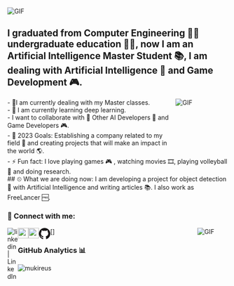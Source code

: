 <img align="center" alt="GIF" src="https://cdn.dribbble.com/users/1643824/screenshots/3429154/untitled-4.gif" width="900" height="520" />

## I graduated from Computer Engineering 👩‍💻 undergraduate education 👨‍🎓, now I am an Artificial Intelligence Master Student 📚, I am dealing with Artificial Intelligence 🤖 and Game Development 🎮.
<img align="right" alt="GIF" src="https://d2te1y9qx21itc.cloudfront.net/images/jobs/20160506/game-developer-intern.gif" width="120" height="120" />
- 🔭I am currently dealing with my Master classes. <br>
- 🌱 I am currently learning deep learning.<br>
- I want to collaborate with 👯 Other AI Developers 🤖 and Game Developers 🎮.<br>
- 🥅 2023 Goals: Establishing a company related to my field 🏢 and creating projects that will make an impact in the world 🌎.<br>
- ⚡ Fun fact: I love playing games 🎮 , watching movies 🎞️, playing volleyball 🏐 and doing research.<br>
## ⏲ What we are doing now:
I am developing a project for object detection 🚀 with Artificial Intelligence and writing articles 📚.
I also work as FreeLancer 🆓.

<br />

### 📩 Connect with me:
[<img align="right" alt="GIF" src="https://media.tenor.com/GfSX-u7VGM4AAAAC/coding.gif" width="70" height="50" />]
[<img align="left" alt="linkedin | LinkedIn" width="24px" src="https://raw.githubusercontent.com/peterthehan/peterthehan/master/assets/linkedin.svg" />][linkedin]
[<img align="left" height="24" width="24" src="https://cdn.jsdelivr.net/npm/simple-icons@v4/icons/instagram.svg" />][instagram]
[<img align="left" height="24" width="24" src="https://cdn.jsdelivr.net/npm/simple-icons@v4/icons/gmail.svg" />][gmail]
[<img align="left" alt="GitHub" width="26px" src="https://raw.githubusercontent.com/github/explore/78df643247d429f6cc873026c0622819ad797942/topics/github/github.png" />][github]
<br />


### GitHub Analytics 📊

  <img height="180em" align="left" src="https://github-readme-stats.vercel.app/api/top-langs?username=Pentaka&show_icons=true&locale=en&layout=compact&langs_count=8&theme=radical" alt="mukireus"/>
</a>

<br />
<br />

[instagram]: https://www.instagram.com/tahayesil09/
[linkedin]: https://www.linkedin.com/in/taha-yasir-ye%C5%9Fil/
[gmail]: mailto:tahayesil4040@gmail.com
[github]: https://github.com/Pentaka
